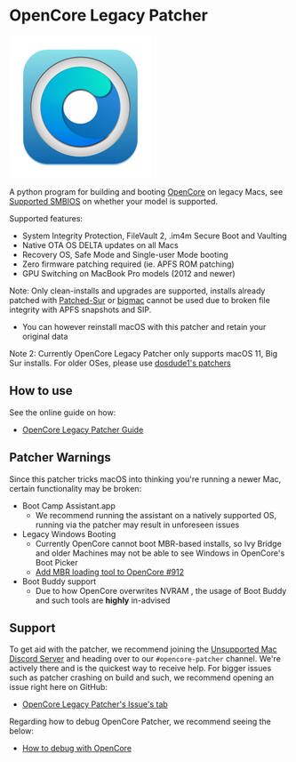 # OpenCore Legacy Patcher

<img src="images/OC-Patcher.png" width="256">

A python program for building and booting [OpenCore](https://github.com/acidanthera/OpenCorePkg) on legacy Macs, see [Supported SMBIOS](https://dortania.github.io/OpenCore-Legacy-Patcher/MODELS.html) on whether your model is supported.

Supported features:

* System Integrity Protection, FileVault 2, .im4m Secure Boot and Vaulting
* Native OTA OS DELTA updates on all Macs
* Recovery OS, Safe Mode and Single-user Mode booting
* Zero firmware patching required (ie. APFS ROM patching)
* GPU Switching on MacBook Pro models (2012 and newer)

Note: Only clean-installs and upgrades are supported, installs already patched with [Patched-Sur](https://github.com/BenSova/Patched-Sur) or [bigmac](https://github.com/StarPlayrX/bigmac) cannot be used due to broken file integrity with APFS snapshots and SIP.

* You can however reinstall macOS with this patcher and retain your original data

Note 2: Currently OpenCore Legacy Patcher only supports macOS 11, Big Sur installs. For older OSes, please use [dosdude1's patchers](http://dosdude1.com)

## How to use

See the online guide on how:

* [OpenCore Legacy Patcher Guide](https://dortania.github.io/OpenCore-Legacy-Patcher/)

## Patcher Warnings

Since this patcher tricks macOS into thinking you're running a newer Mac, certain functionality may be broken:

* Boot Camp Assistant.app
  * We recommend running the assistant on a natively supported OS, running via the patcher may result in unforeseen issues
* Legacy Windows Booting
  * Currently OpenCore cannot boot MBR-based installs, so Ivy Bridge and older Machines may not be able to see Windows in OpenCore's Boot Picker
  * [Add MBR loading tool to OpenCore #912](https://github.com/acidanthera/bugtracker/issues/912)
* Boot Buddy support
  * Due to how OpenCore overwrites NVRAM , the usage of Boot Buddy and such tools are **highly** in-advised
  
## Support

To get aid with the patcher, we recommend joining the [Unsupported Mac Discord Server](https://discord.gg/XbbWAsE) and heading over to our `#opencore-patcher` channel. We're actively there and is the quickest way to receive help. For bigger issues such as patcher crashing on build and such, we recommend opening an issue right here on GitHub:

* [OpenCore Legacy Patcher's Issue's tab](https://github.com/dortania/OpenCore-Legacy-Patcher/issues)

Regarding how to debug OpenCore Patcher, we recommend seeing the below:

* [How to debug with OpenCore](https://dortania.github.io/OpenCore-Legacy-Patcher/DEBUG.html)
